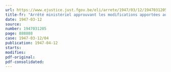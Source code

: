 ```yaml
---
url: https://www.ejustice.just.fgov.be/eli/arrete/1947/03/12/1947031205/justel
title-fr: "Arrêté ministériel approuvant les modifications apportées au règlement d'exploitation du Comité provisoire de gestion des transports urbains de l'agglomération bruxelloise"
date: 1947-03-12
source:
number: 1947031205
page: 888888
case: 1947-03-12/04
publication: 1947-04-12
starts:
modifies:
pdf-original:
pdf-consolidated:
---
```


